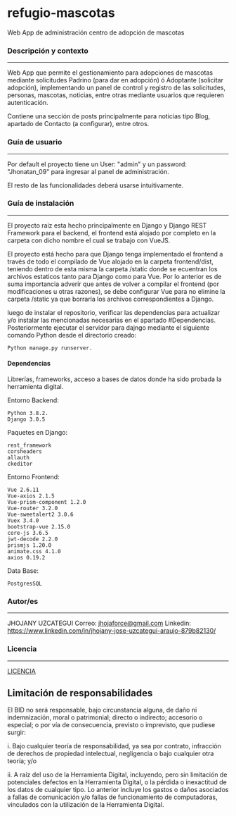# refugio-mascotas
Web App de administración centro de adopción de mascotas

### Descripción y contexto
---
Web App que permite el gestionamiento para adopciones de mascotas mediante solicitudes Padrino (para dar en adopción) ó Adoptante (solicitar adopción), implementando un panel de control y registro de las solicitudes, personas, mascotas, noticias, entre otras mediante usuarios que requieren autenticación.

Contiene una sección de posts principalmente para noticias tipo Blog, apartado de Contacto (a configurar), entre otros.

### Guía de usuario
---
Por default el proyecto tiene un User: "admin" y un password: "Jhonatan_09" para ingresar al panel de administración.

El resto de las funcionalidades deberá usarse intuitivamente. 
 	
### Guía de instalación
---
El proyecto raiz esta hecho principalmente en Django y Django REST Framework para el backend, el frontend está alojado por completo en la carpeta con dicho nombre el cual se trabajo con VueJS.

El proyecto está hecho para que Django tenga implementado el frontend a través de todo el compilado de Vue alojado en la carpeta frontend/dist, teniendo dentro de esta misma la carpeta /static donde se ecuentran los archivos estaticos tanto para Django como para Vue.
Por lo anterior es de suma importancia adverir que antes de volver a compilar el frontend (por modificaciones u otras razones), se debe configurar Vue para no elimine la carpeta /static ya que borraría los archivos correspondientes a Django.

luego de instalar el repositorio, verificar las dependencias para actualizar y/o instalar las mencionadas necesarias en el apartado #Dependencias.
Posteriormente ejecutar el servidor para dajngo mediante el siguiente comando Python desde el directorio creado:

    Python manage.py runserver.

#### Dependencias
Librerías, frameworks, acceso a bases de datos donde ha sido probada la herramienta digital. 

Entorno Backend:

    Python 3.8.2.
    Django 3.0.5

Paquetes en Django:

    rest_framework
    corsheaders
    allauth
    ckeditor
    
Entorno Frontend:

    Vue 2.6.11
    Vue-axios 2.1.5
    Vue-prism-component 1.2.0
    Vue-router 3.2.0
    Vue-sweetalert2 3.0.6
    Vuex 3.4.0
    bootstrap-vue 2.15.0
    core-js 3.6.5
    jwt-decode 2.2.0
    prismjs 1.20.0
    animate.css 4.1.0
    axios 0.19.2
    
Data Base:

    PostgresSQL

### Autor/es
---

JHOJANY UZCATEGUI
Correo: jhojaforce@gmail.com
Linkedin: https://www.linkedin.com/in/jhojany-jose-uzcategui-araujo-879b82130/


### Licencia 
---
[LICENCIA](https://github.com/lextomato/refugio-mascotas/blob/master/LICENSE.md)

## Limitación de responsabilidades

El BID no será responsable, bajo circunstancia alguna, de daño ni indemnización, moral o patrimonial; directo o indirecto; accesorio o especial; o por vía de consecuencia, previsto o imprevisto, que pudiese surgir:

i. Bajo cualquier teoría de responsabilidad, ya sea por contrato, infracción de derechos de propiedad intelectual, negligencia o bajo cualquier otra teoría; y/o

ii. A raíz del uso de la Herramienta Digital, incluyendo, pero sin limitación de potenciales defectos en la Herramienta Digital, o la pérdida o inexactitud de los datos de cualquier tipo. Lo anterior incluye los gastos o daños asociados a fallas de comunicación y/o fallas de funcionamiento de computadoras, vinculados con la utilización de la Herramienta Digital.
